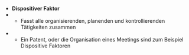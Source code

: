 - **Dispositiver Faktor**
- - Fasst alle organisierenden, planenden und kontrollierenden Tätigkeiten zusammen
- - Ein Patent, oder die Organisation eines Meetings sind zum Beispiel Dispositive Faktoren
